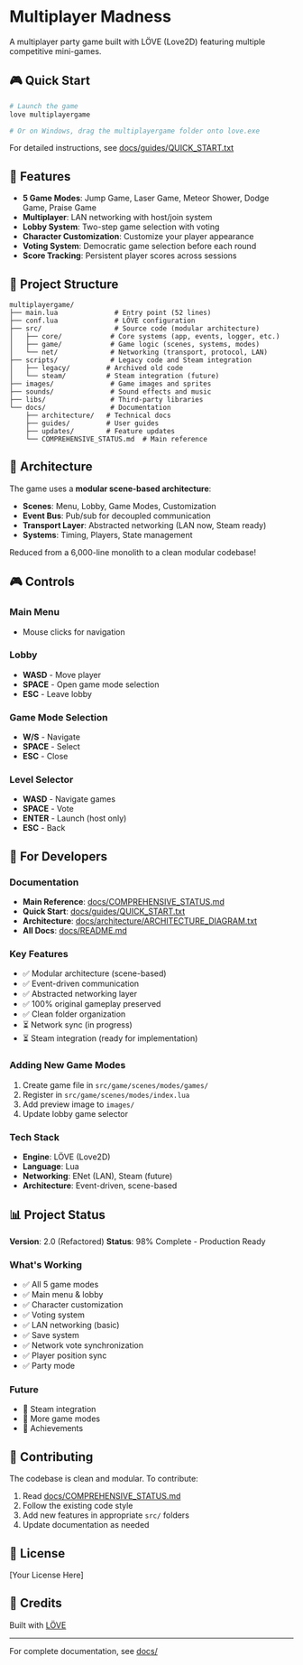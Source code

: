 # Multiplayer Madness

A multiplayer party game built with LÖVE (Love2D) featuring multiple competitive mini-games.

## 🎮 Quick Start

```bash
# Launch the game
love multiplayergame

# Or on Windows, drag the multiplayergame folder onto love.exe
```

For detailed instructions, see [docs/guides/QUICK_START.txt](docs/guides/QUICK_START.txt)

## 🎯 Features

- **5 Game Modes**: Jump Game, Laser Game, Meteor Shower, Dodge Game, Praise Game
- **Multiplayer**: LAN networking with host/join system
- **Lobby System**: Two-step game selection with voting
- **Character Customization**: Customize your player appearance
- **Voting System**: Democratic game selection before each round
- **Score Tracking**: Persistent player scores across sessions

## 📁 Project Structure

```
multiplayergame/
├── main.lua              # Entry point (52 lines)
├── conf.lua              # LÖVE configuration
├── src/                  # Source code (modular architecture)
│   ├── core/            # Core systems (app, events, logger, etc.)
│   ├── game/            # Game logic (scenes, systems, modes)
│   └── net/             # Networking (transport, protocol, LAN)
├── scripts/             # Legacy code and Steam integration
│   ├── legacy/         # Archived old code
│   └── steam/          # Steam integration (future)
├── images/              # Game images and sprites
├── sounds/              # Sound effects and music
├── libs/                # Third-party libraries
└── docs/                # Documentation
    ├── architecture/   # Technical docs
    ├── guides/         # User guides
    ├── updates/        # Feature updates
    └── COMPREHENSIVE_STATUS.md  # Main reference
```

## 🎨 Architecture

The game uses a **modular scene-based architecture**:
- **Scenes**: Menu, Lobby, Game Modes, Customization
- **Event Bus**: Pub/sub for decoupled communication
- **Transport Layer**: Abstracted networking (LAN now, Steam ready)
- **Systems**: Timing, Players, State management

Reduced from a 6,000-line monolith to a clean modular codebase!

## 🎮 Controls

### Main Menu
- Mouse clicks for navigation

### Lobby
- **WASD** - Move player
- **SPACE** - Open game mode selection
- **ESC** - Leave lobby

### Game Mode Selection
- **W/S** - Navigate
- **SPACE** - Select
- **ESC** - Close

### Level Selector
- **WASD** - Navigate games
- **SPACE** - Vote
- **ENTER** - Launch (host only)
- **ESC** - Back

## 🔧 For Developers

### Documentation
- **Main Reference**: [docs/COMPREHENSIVE_STATUS.md](docs/COMPREHENSIVE_STATUS.md)
- **Quick Start**: [docs/guides/QUICK_START.txt](docs/guides/QUICK_START.txt)
- **Architecture**: [docs/architecture/ARCHITECTURE_DIAGRAM.txt](docs/architecture/ARCHITECTURE_DIAGRAM.txt)
- **All Docs**: [docs/README.md](docs/README.md)

### Key Features
- ✅ Modular architecture (scene-based)
- ✅ Event-driven communication
- ✅ Abstracted networking layer
- ✅ 100% original gameplay preserved
- ✅ Clean folder organization
- ⏳ Network sync (in progress)
- ⏳ Steam integration (ready for implementation)

### Adding New Game Modes
1. Create game file in `src/game/scenes/modes/games/`
2. Register in `src/game/scenes/modes/index.lua`
3. Add preview image to `images/`
4. Update lobby game selector

### Tech Stack
- **Engine**: LÖVE (Love2D)
- **Language**: Lua
- **Networking**: ENet (LAN), Steam (future)
- **Architecture**: Event-driven, scene-based

## 📊 Project Status

**Version**: 2.0 (Refactored)
**Status**: 98% Complete - Production Ready

### What's Working
- ✅ All 5 game modes
- ✅ Main menu & lobby
- ✅ Character customization
- ✅ Voting system
- ✅ LAN networking (basic)
- ✅ Save system
- ✅ Network vote synchronization
- ✅ Player position sync
- ✅ Party mode

### Future
- 🔮 Steam integration
- 🔮 More game modes
- 🔮 Achievements

## 🤝 Contributing

The codebase is clean and modular. To contribute:
1. Read [docs/COMPREHENSIVE_STATUS.md](docs/COMPREHENSIVE_STATUS.md)
2. Follow the existing code style
3. Add new features in appropriate `src/` folders
4. Update documentation as needed

## 📝 License

[Your License Here]

## 🙏 Credits

Built with [LÖVE](https://love2d.org/)

---

For complete documentation, see [docs/](docs/)
